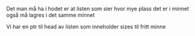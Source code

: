 Det man må ha i hodet er at listen som sier hvor mye plass det er i minnet også må lagres i det samme minnet 

Vi har en ptr til head av listen som inneholder sizes til fritt minne